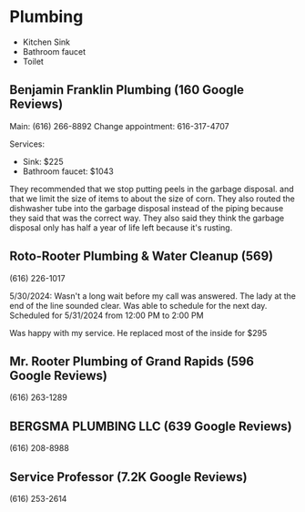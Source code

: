 # Plumbing

* Kitchen Sink
* Bathroom faucet
* Toilet

## Benjamin Franklin Plumbing (160 Google Reviews)

Main: (616) 266-8892
Change appointment: 616-317-4707

Services:

* Sink: $225
* Bathroom faucet: $1043

They recommended that we stop putting peels in the garbage disposal. and that we limit the size of items to about the size of corn. They also routed the dishwasher tube into the garbage disposal instead of the piping because they said that was the correct way. They also said they think the garbage disposal only has half a year of life left because it's rusting.

## Roto-Rooter Plumbing & Water Cleanup (569)

(616) 226-1017

5/30/2024: Wasn't a long wait before my call was answered. The lady at the end of the line sounded clear. Was able to schedule for the next day. Scheduled for 5/31/2024 from 12:00 PM to 2:00 PM

Was happy with my service. He replaced most of the inside for $295

## Mr. Rooter Plumbing of Grand Rapids (596 Google Reviews)

(616) 263-1289

## BERGSMA PLUMBING LLC (639 Google Reviews)

(616) 208-8988

## Service Professor (7.2K Google Reviews)

(616) 253-2614
